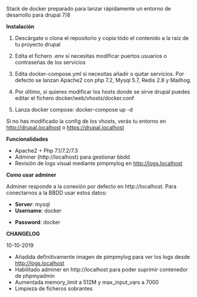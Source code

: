 Stack de docker preparado para lanzar rápidamente un entorno de desarrollo para drupal 7/8

__Instalación__

1. Descárgate o clona el repositorio y copia tódo el contenido a la raíz de tu proyecto drupal

2. Edita el fichero .env si necesitas modificar puertos usuarios o contraseñas de los servicios

3. Edita docker-compose.yml si necesitas añadir o quitar servicios. Por defecto se lanzan Apache2 con php 7.2, Mysql 5.7, Redis 2.8 y Mailhog.

4. Por último, si quieres modificar los hosts donde se sirve drupal puedes editar el fichero docker/web/vhosts/docker.conf

5. Lanza docker compose: docker-compose up -d

Si no has modificado la config de los vhosts, verás tu entorno en http://drupal.localhost o https://drupal.localhost

__Funcionalidades__

- Apache2 + Php 7.1/7.2/7.3
- Adminer (http://localhost) para gestionar bbdd
- Revisión de logs visual mediante pimpmylog en http://logs.localhost

__Como usar adminer__

Adminer responde a la conexión por defecto en http://localhost. Para conectarnos a la BBDD usar estos datos:
- **Server**: mysql
- **Username**: docker
* **Password**: docker


__CHANGELOG__

10-10-2019
  - Añadida definitivamente imagen de pimpmylog para ver los logs desde http://logs.localhost
  - Habilitado adminer en http://localhost para poder suprimir contenedor de phpmyadmin
  - Aumentada memory_limit a 512M y max_input_vars a 7000
  - Limpieza de ficheros sobrantes
